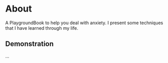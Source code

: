 # About
A PlaygroundBook to help you deal with anxiety. I present some techniques that I have learned through my life.

## Demonstration
...
